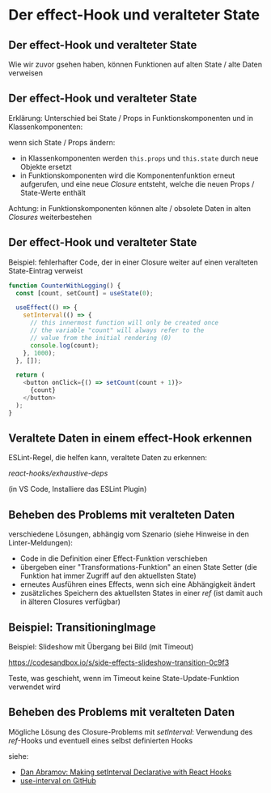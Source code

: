 # Der effect-Hook und veralteter State

## Der effect-Hook und veralteter State

Wie wir zuvor gsehen haben, können Funktionen auf alten State / alte Daten verweisen

## Der effect-Hook und veralteter State

Erklärung: Unterschied bei State / Props in Funktionskomponenten und in Klassenkomponenten:

wenn sich State / Props ändern:

- in Klassenkomponenten werden `this.props` und `this.state` durch neue Objekte ersetzt
- in Funktionskomponenten wird die Komponentenfunktion erneut aufgerufen, und eine neue _Closure_ entsteht, welche die neuen Props / State-Werte enthält

Achtung: in Funktionskomponenten können alte / obsolete Daten in alten _Closures_ weiterbestehen

## Der effect-Hook und veralteter State

Beispiel: fehlerhafter Code, der in einer Closure weiter auf einen veralteten State-Eintrag verweist

```js
function CounterWithLogging() {
  const [count, setCount] = useState(0);

  useEffect(() => {
    setInterval(() => {
      // this innermost function will only be created once
      // the variable "count" will always refer to the
      // value from the initial rendering (0)
      console.log(count);
    }, 1000);
  }, []);

  return (
    <button onClick={() => setCount(count + 1)}>
      {count}
    </button>
  );
}
```

## Veraltete Daten in einem effect-Hook erkennen

ESLint-Regel, die helfen kann, veraltete Daten zu erkennen:

_react-hooks/exhaustive-deps_

(in VS Code, Installiere das ESLint Plugin)

## Beheben des Problems mit veralteten Daten

verschiedene Lösungen, abhängig vom Szenario (siehe Hinweise in den Linter-Meldungen):

- Code in die Definition einer Effect-Funktion verschieben
- übergeben einer "Transformations-Funktion" an einen State Setter (die Funktion hat immer Zugriff auf den aktuellsten State)
- erneutes Ausführen eines Effects, wenn sich eine Abhängigkeit ändert
- zusätzliches Speichern des aktuellsten States in einer _ref_ (ist damit auch in älteren Closures verfügbar)

## Beispiel: TransitioningImage

Beispiel: Slideshow mit Übergang bei Bild (mit Timeout)

<https://codesandbox.io/s/side-effects-slideshow-transition-0c9f3>

Teste, was geschieht, wenn im Timeout keine State-Update-Funktion verwendet wird

## Beheben des Problems mit veralteten Daten

Mögliche Lösung des Closure-Problems mit _setInterval_: Verwendung des _ref_-Hooks und eventuell eines selbst definierten Hooks

siehe:

- [Dan Abramov: Making setInterval Declarative with React Hooks](https://overreacted.io/making-setinterval-declarative-with-react-hooks/)
- [use-interval on GitHub](https://github.com/donavon/use-interval)
